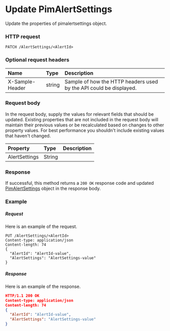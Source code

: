 # Update PimAlertSettings

Update the properties of pimalertsettings object.
### HTTP request
```http
PATCH /AlertSettings/<AlertId>
```
### Optional request headers
| Name       | Type | Description|
|:-----------|:------|:----------|
| X-Sample-Header  | string  | Sample of how the HTTP headers used by the API could be displayed.|

### Request body
In the request body, supply the values for relevant fields that should be updated. Existing properties that are not included in the request body will maintain their previous values or be recalculated based on changes to other property values. For best performance you shouldn't include existing values that haven't changed.

| Property	   | Type	|Description|
|:---------------|:--------|:----------|
|AlertSettings|String||

### Response
If successful, this method returns a `200 OK` response code and updated [PimAlertSettings](../resources/pimalertsettings.md) object in the response body.
### Example
##### Request
Here is an example of the request.
```http
PUT /AlertSettings/<AlertId>
Content-type: application/json
Content-length: 74
{
  "AlertId": "AlertId-value",
  "AlertSettings": "AlertSettings-value"
}
```
##### Response
Here is an example of the response.
```json
HTTP/1.1 200 OK
Content-type: application/json
Content-length: 74
{
  "AlertId": "AlertId-value",
  "AlertSettings": "AlertSettings-value"
}
```

<!-- uuid: bdfe851c-ab3f-4609-98f1-fdeb6d63e69f
2015-10-12 23:19:39 UTC -->